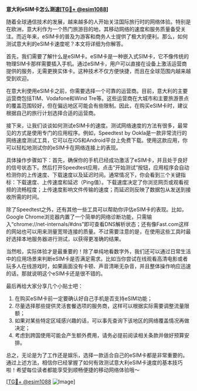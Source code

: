 **意大利eSIM卡怎么测速[[TG💪+ @esim1088](https://t.me/s/esim1088)]**

随着全球通信技术的发展，越来越多的人开始关注国际旅行时的网络体验。特别是在欧洲，意大利作为一个热门旅游目的地，其移动网络的速度和服务质量备受关注。而近年来，eSIM卡的普及为游客和商务人士提供了极大的便利。那么，如何测试意大利的eSIM卡速度呢？本文将详细为你解答。

首先，我们需要了解什么是eSIM卡。eSIM卡是一种嵌入式SIM卡，它不像传统的物理SIM卡那样需要插入手机。通过eSIM卡，用户可以直接在设备上激活运营商提供的服务，无需更换实体卡。这种技术不仅方便快捷，而且在全球范围内越来越受到欢迎。

在意大利使用eSIM卡之前，你需要选择一个可靠的运营商。目前，意大利的主要运营商包括TIM、Vodafone和Wind Tre等。这些运营商在大城市和主要旅游景点的覆盖范围较好，但在偏远地区可能会有些限制。因此，在购买eSIM卡时，建议根据自己的旅行计划选择合适的运营商。

接下来，让我们谈谈如何测试eSIM卡的速度。测试网络速度的方法有很多，最常见的方式是使用专门的应用程序。例如，Speedtest by Ookla是一款非常流行的网络速度测试工具，它可以在iOS和Android平台上免费下载。使用这款应用，你可以轻松地测试你的eSIM卡在网络连接上的表现。

具体操作步骤如下：首先，确保你的手机已经成功激活了eSIM卡，并且处于良好的信号状态下。然后打开Speedtest应用，点击“开始测试”按钮，应用程序会自动检测你的上传速度、下载速度以及延迟时间。通常情况下，你会看到三个关键指标：下载速度、上传速度和延迟（Ping值）。下载速度决定了你浏览网页或观看视频的流畅程度；上传速度影响文件传输的速度；而延迟则反映了数据包从发送到接收所需的时间。

除了Speedtest之外，还有其他一些工具可以帮助你评估eSIM卡的表现。比如，Google Chrome浏览器内置了一个简单的网络诊断功能，只需输入“chrome://net-internals/#dns”即可查看DNS解析状态；还有像Fast.com这样的网站也可以用来测量宽带连接的质量。不过需要注意的是，在使用这些工具时最好选择本地服务器进行测试，以获得更准确的结果。

当然啦，实际体验才是最重要的！除了单纯地看数字外，我们还可以通过日常生活中的应用场景来判断eSIM卡是否满足需求。比如当你尝试在线观看高清电影或者玩多人在线游戏时，如果画面没有卡顿、声音清晰无杂音，并且整体操作响应迅速的话，那就说明这个eSIM卡还是很不错的。

最后再给大家分享几个小贴士吧：
1. 在购买eSIM卡前一定要确认好自己手机是否支持eSIM功能；
2. 尽量选择那些提供灵活套餐选项的服务商，这样可以根据实际需要调整流量限额；
3. 如果对某些特定区域感兴趣的话，可以事先查询下该地区的网络覆盖情况再做决定；
4. 考虑到跨国使用可能会产生额外费用，请务必提前阅读相关条款并做好预算安排。

总之，无论是为了工作还是娱乐，选择一款适合自己的eSIM卡都是非常重要的。通过上述方法，相信你已经掌握了如何有效测试意大利eSIM卡速度的基本技巧啦！希望每位读者都能享受到顺畅便捷的移动网络体验哦～

[[TG💪+ @esim1088](https://t.me/s/esim1088) ![Image](https://i.postimg.cc/4NQfJmqS/Snipaste-2025-05-13-00-14-12.png)]